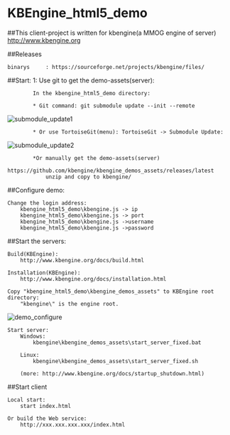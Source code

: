 KBEngine_html5_demo
=============

##This client-project is written for kbengine(a MMOG engine of server)
http://www.kbengine.org


##Releases

	binarys		: https://sourceforge.net/projects/kbengine/files/

##Start:
		1: Use git to get the demo-assets(server):

			In the kbengine_html5_demo directory:

			* Git command: git submodule update --init --remote
![submodule_update1](http://www.kbengine.org/assets/img/screenshots/gitbash_submodule.png)

			* Or use TortoiseGit(menu): TortoiseGit -> Submodule Update:
![submodule_update2](http://www.kbengine.org/assets/img/screenshots/unity3d_plugins_submodule_update.jpg)

			*Or manually get the demo-assets(server)
				https://github.com/kbengine/kbengine_demos_assets/releases/latest
				unzip and copy to kbengine/




##Configure demo:

	Change the login address:
		kbengine_html5_demo\kbengine.js -> ip
		kbengine_html5_demo\kbengine.js -> port
		kbengine_html5_demo\kbengine.js ->username
		kbengine_html5_demo\kbengine.js ->password

##Start the servers:

	Build(KBEngine):
		http://www.kbengine.org/docs/build.html

	Installation(KBEngine):
		http://www.kbengine.org/docs/installation.html

	Copy "kbengine_html5_demo\kbengine_demos_assets" to KBEngine root directory:
		"kbengine\" is the engine root.

![demo_configure](http://www.kbengine.org/assets/img/screenshots/demo_copy_kbengine.jpg)


	Start server:
		Windows:
			kbengine\kbengine_demos_assets\start_server_fixed.bat

		Linux:
			kbengine\kbengine_demos_assets\start_server_fixed.sh

		(more: http://www.kbengine.org/docs/startup_shutdown.html)


##Start client

	Local start:
		start index.html

	Or build the Web service:
		http://xxx.xxx.xxx.xxx/index.html
